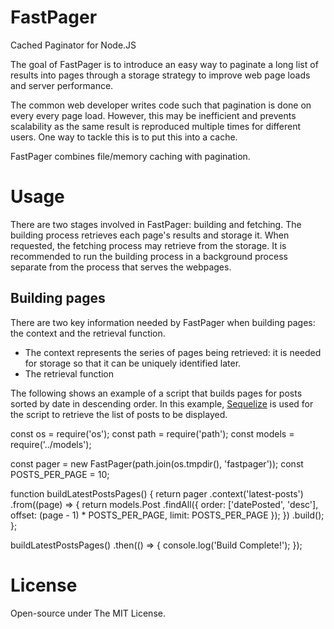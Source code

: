 # FastPager

Cached Paginator for Node.JS

The goal of FastPager is to introduce an easy way to paginate a long list of results into pages through a storage strategy to improve web page loads and server performance.

The common web developer writes code such that pagination is done on every every page load. However, this may be inefficient and prevents scalability as the same result is reproduced multiple times for different users. One way to tackle this is to put this into a cache. 

FastPager combines file/memory caching with pagination.

# Usage

There are two stages involved in FastPager: building and fetching. The building process retrieves each page's results and storage it. When requested, the fetching process may retrieve from the storage. It is recommended to run the building process in a background process separate from the process that serves the webpages. 

## Building pages

There are two key information needed by FastPager when building pages: the context and the retrieval function.

- The context represents the series of pages being retrieved: it is needed for storage so that it can be uniquely identified later.
- The retrieval function

The following shows an example of a script that builds pages for posts sorted by date in descending order. In this example, [Sequelize](http://docs.sequelizejs.com/) is used for the script to retrieve the list of posts to be displayed.
  
  const os = require('os');
  const path = require('path');
  const models = require('../models');

  const pager = new FastPager(path.join(os.tmpdir(), 'fastpager'));
  const POSTS_PER_PAGE = 10;
  
  function buildLatestPostsPages() {
    return pager
      .context('latest-posts')
      .from((page) => {
        return models.Post
          .findAll({
            order: ['datePosted', 'desc'],
            offset: (page - 1) * POSTS_PER_PAGE,
            limit: POSTS_PER_PAGE
          });
      })
      .build();
  };
  
  buildLatestPostsPages()
    .then(() => {
      console.log('Build Complete!');
    });

# License

Open-source under The MIT License.
